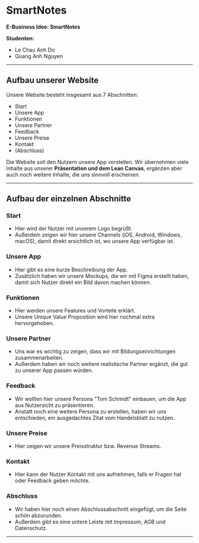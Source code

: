# SmartNotes  
**E-Business Idee: SmartNotes**  

**Studenten:**  
- Le Chau Anh Do  
- Quang Anh Nguyen  

---

## Aufbau unserer Website  

Unsere Website besteht insgesamt aus 7 Abschnitten:  
- Start  
- Unsere App
- Funktionen 
- Unsere Partner 
- Feedback
- Unsere Preise 
- Kontakt
- (Abschluss)

Die Website soll den Nutzern unsere App vorstellen. Wir übernehmen viele Inhalte aus unserer **Präsentation und dem Lean Canvas**, ergänzen aber auch noch weitere Inhalte, die uns sinnvoll erscheinen.  

---

## Aufbau der einzelnen Abschnitte  

### Start  
- Hier wird der Nutzer mit unserem Logo begrüßt.  
- Außerdem zeigen wir hier unsere Channels (iOS, Android, Windows, macOS), damit direkt ersichtlich ist, wo unsere App verfügbar ist.  

### Unsere App  
- Hier gibt es eine kurze Beschreibung der App.  
- Zusätzlich haben wir unsere Mockups, die wir mit Figma erstellt haben, damit sich Nutzer direkt ein Bild davon machen können.  

### Funktionen  
- Hier werden unsere Features und Vorteile erklärt.  
- Unsere Unique Value Proposition wird hier nochmal extra hervorgehoben.  

### Unsere Partner  
- Uns war es wichtig zu zeigen, dass wir mit Bildungseinrichtungen zusammenarbeiten.  
- Außerdem haben wir noch weitere realistische Partner ergänzt, die gut zu unserer App passen würden.  

### Feedback  
- Wir wollten hier unsere Persona "Tom Schmidt" einbauen, um die App aus Nutzersicht zu präsentieren.  
- Anstatt noch eine weitere Persona zu erstellen, haben wir uns entschieden, ein ausgedachtes Zitat vom Handelsblatt zu nutzen.  

### Unsere Preise  
- Hier zeigen wir unsere Preisstruktur bzw. Revenue Streams.

### Kontakt  
- Hier kann der Nutzer Kontakt mit uns aufnehmen, falls er Fragen hat oder Feedback geben möchte.  

### Abschluss 
- Wir haben hier noch einen Abschlussabschnitt eingefügt, um die Seite schön abzurunden.  
- Außerdem gibt es eine untere Leiste mit Impressum, AGB und Datenschutz.  

---

